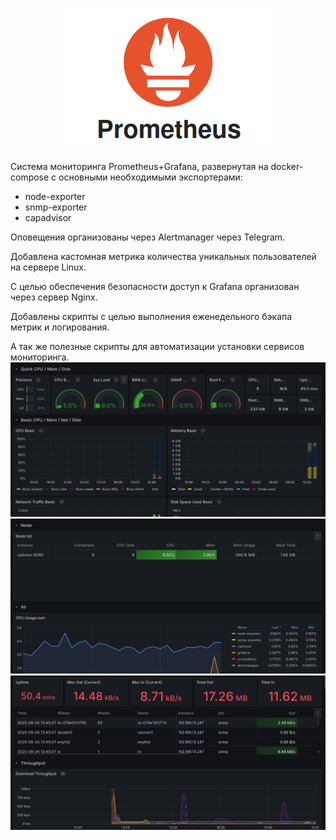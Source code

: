 <h1 align="center" style="border-bottom: none">
    <a href="https://prometheus.io" target="_blank"><img alt="Prometheus" src="https://github.com/LoreQ3/Monitoring/blob/main/img/img4.png"></a>
</h1>

Система мониторинга Prometheus+Grafana, развернутая на docker-compose с основными необходимыми экспортерами:
- node-exporter
- snmp-exporter
- capadvisor

Оповещения организованы через Alertmanager через Telegram. 

Добавлена кастомная метрика количества уникальных пользователей на сервере Linux.

С целью обеспечения безопасности доступ к Grafana организован через сервер Nginx.

Добавлены скрипты с целью выполнения еженедельного бэкапа метрик и логирования.

А так же полезные скрипты для автоматизации установки сервисов мониторинга.
![Скриншот](https://github.com/LoreQ3/Monitoring/blob/main/img/img1.png)
![Скриншот](https://github.com/LoreQ3/Monitoring/blob/main/img/img2.png)
![Скриншот](https://github.com/LoreQ3/Monitoring/blob/main/img/img3.png)
